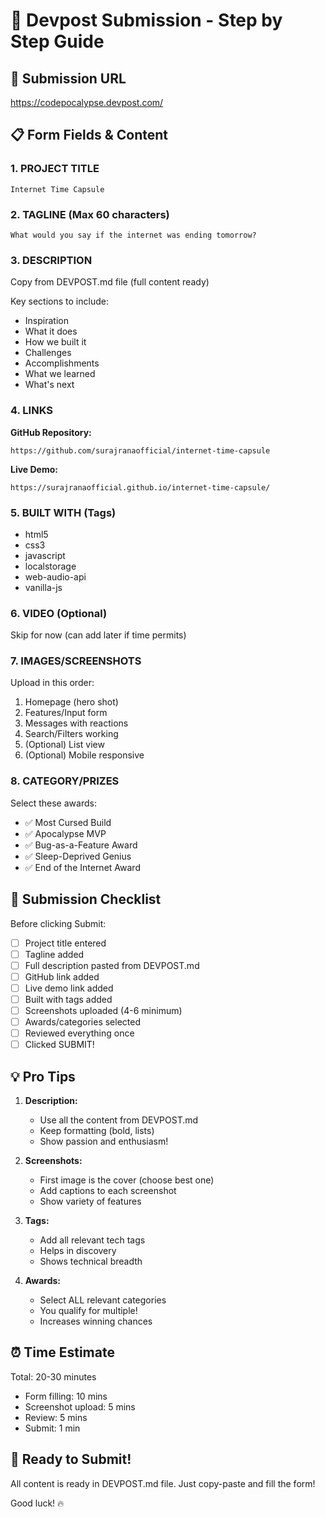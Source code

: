# 📝 Devpost Submission - Step by Step Guide

## 🔗 Submission URL
https://codepocalypse.devpost.com/

## 📋 Form Fields & Content

### 1. PROJECT TITLE
```
Internet Time Capsule
```

### 2. TAGLINE (Max 60 characters)
```
What would you say if the internet was ending tomorrow?
```

### 3. DESCRIPTION
Copy from DEVPOST.md file (full content ready)

Key sections to include:
- Inspiration
- What it does
- How we built it
- Challenges
- Accomplishments
- What we learned
- What's next

### 4. LINKS

**GitHub Repository:**
```
https://github.com/surajranaofficial/internet-time-capsule
```

**Live Demo:**
```
https://surajranaofficial.github.io/internet-time-capsule/
```

### 5. BUILT WITH (Tags)
- html5
- css3
- javascript
- localstorage
- web-audio-api
- vanilla-js

### 6. VIDEO (Optional)
Skip for now (can add later if time permits)

### 7. IMAGES/SCREENSHOTS
Upload in this order:
1. Homepage (hero shot)
2. Features/Input form
3. Messages with reactions
4. Search/Filters working
5. (Optional) List view
6. (Optional) Mobile responsive

### 8. CATEGORY/PRIZES
Select these awards:
- ✅ Most Cursed Build
- ✅ Apocalypse MVP
- ✅ Bug-as-a-Feature Award
- ✅ Sleep-Deprived Genius
- ✅ End of the Internet Award

## 🎯 Submission Checklist

Before clicking Submit:
- [ ] Project title entered
- [ ] Tagline added
- [ ] Full description pasted from DEVPOST.md
- [ ] GitHub link added
- [ ] Live demo link added
- [ ] Built with tags added
- [ ] Screenshots uploaded (4-6 minimum)
- [ ] Awards/categories selected
- [ ] Reviewed everything once
- [ ] Clicked SUBMIT!

## 💡 Pro Tips

1. **Description:**
   - Use all the content from DEVPOST.md
   - Keep formatting (bold, lists)
   - Show passion and enthusiasm!

2. **Screenshots:**
   - First image is the cover (choose best one)
   - Add captions to each screenshot
   - Show variety of features

3. **Tags:**
   - Add all relevant tech tags
   - Helps in discovery
   - Shows technical breadth

4. **Awards:**
   - Select ALL relevant categories
   - You qualify for multiple!
   - Increases winning chances

## ⏰ Time Estimate
Total: 20-30 minutes
- Form filling: 10 mins
- Screenshot upload: 5 mins
- Review: 5 mins
- Submit: 1 min

## 🚀 Ready to Submit!
All content is ready in DEVPOST.md file.
Just copy-paste and fill the form!

Good luck! 🔥
